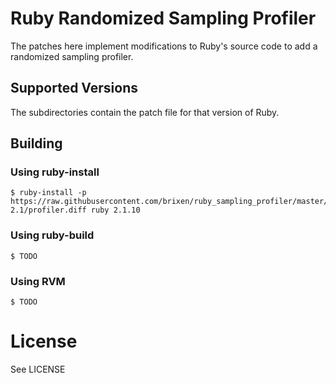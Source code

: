 # Ruby Randomized Sampling Profiler

The patches here implement modifications to Ruby's source code to add a
randomized sampling profiler.

## Supported Versions

The subdirectories contain the patch file for that version of Ruby.

## Building

### Using ruby-install

    $ ruby-install -p https://raw.githubusercontent.com/brixen/ruby_sampling_profiler/master/ruby-2.1/profiler.diff ruby 2.1.10

### Using ruby-build

    $ TODO

### Using RVM

    $ TODO

# License

See LICENSE
